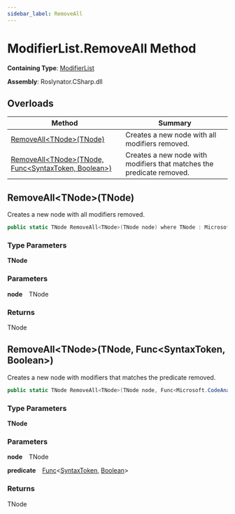 ```yaml
---
sidebar_label: RemoveAll
---
```


# ModifierList\.RemoveAll Method

**Containing Type**: [ModifierList](../index.md)

**Assembly**: Roslynator\.CSharp\.dll

## Overloads

| Method | Summary |
| ------ | ------- |
| [RemoveAll&lt;TNode&gt;(TNode)](#Roslynator_CSharp_ModifierList_RemoveAll__1___0_) | Creates a new node with all modifiers removed\. |
| [RemoveAll&lt;TNode&gt;(TNode, Func&lt;SyntaxToken, Boolean&gt;)](#Roslynator_CSharp_ModifierList_RemoveAll__1___0_System_Func_Microsoft_CodeAnalysis_SyntaxToken_System_Boolean__) | Creates a new node with modifiers that matches the predicate removed\. |

## RemoveAll&lt;TNode&gt;\(TNode\) <a id="Roslynator_CSharp_ModifierList_RemoveAll__1___0_"></a>

  
Creates a new node with all modifiers removed\.

```csharp
public static TNode RemoveAll<TNode>(TNode node) where TNode : Microsoft.CodeAnalysis.SyntaxNode
```

### Type Parameters

**TNode**

### Parameters

**node** &ensp; TNode

### Returns

TNode

## RemoveAll&lt;TNode&gt;\(TNode, Func&lt;SyntaxToken, Boolean&gt;\) <a id="Roslynator_CSharp_ModifierList_RemoveAll__1___0_System_Func_Microsoft_CodeAnalysis_SyntaxToken_System_Boolean__"></a>

  
Creates a new node with modifiers that matches the predicate removed\.

```csharp
public static TNode RemoveAll<TNode>(TNode node, Func<Microsoft.CodeAnalysis.SyntaxToken, bool> predicate) where TNode : Microsoft.CodeAnalysis.SyntaxNode
```

### Type Parameters

**TNode**

### Parameters

**node** &ensp; TNode

**predicate** &ensp; [Func](https://docs.microsoft.com/en-us/dotnet/api/system.func-2)&lt;[SyntaxToken](https://docs.microsoft.com/en-us/dotnet/api/microsoft.codeanalysis.syntaxtoken), [Boolean](https://docs.microsoft.com/en-us/dotnet/api/system.boolean)&gt;

### Returns

TNode

